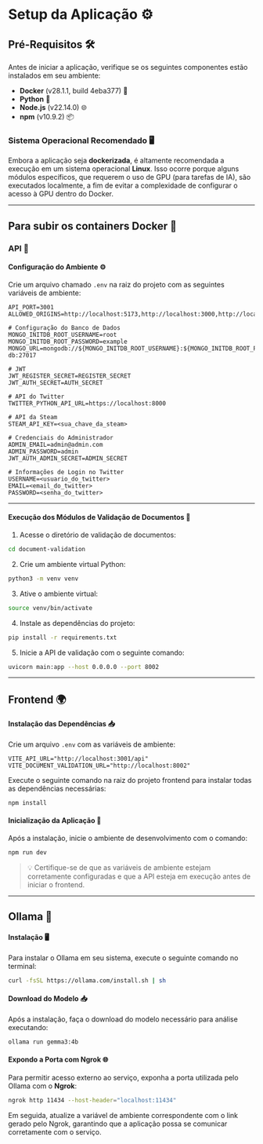 # **Setup da Aplicação** ⚙️

## **Pré-Requisitos** 🛠️

Antes de iniciar a aplicação, verifique se os seguintes componentes estão instalados em seu ambiente:

- **Docker** (v28.1.1, build 4eba377) 🐳
- **Python** 🐍
- **Node.js** (v22.14.0) 🌐
- **npm** (v10.9.2) 📦

### **Sistema Operacional Recomendado** 🖥️

Embora a aplicação seja **dockerizada**, é altamente recomendada a execução em um sistema operacional **Linux**. Isso ocorre porque alguns módulos específicos, que requerem o uso de GPU (para tarefas de IA), são executados localmente, a fim de evitar a complexidade de configurar o acesso à GPU dentro do Docker.

---

## **Para subir os containers Docker** 🚢

### **API** 🔌

#### **Configuração do Ambiente** ⚙️

Crie um arquivo chamado `.env` na raiz do projeto com as seguintes variáveis de ambiente:

```env
API_PORT=3001
ALLOWED_ORIGINS=http://localhost:5173,http://localhost:3000,http://localhost:3001

# Configuração do Banco de Dados
MONGO_INITDB_ROOT_USERNAME=root
MONGO_INITDB_ROOT_PASSWORD=example
MONGO_URL=mongodb://${MONGO_INITDB_ROOT_USERNAME}:${MONGO_INITDB_ROOT_PASSWORD}@FURIAX-db:27017

# JWT
JWT_REGISTER_SECRET=REGISTER_SECRET
JWT_AUTH_SECRET=AUTH_SECRET

# API do Twitter
TWITTER_PYTHON_API_URL=https://localhost:8000

# API da Steam
STEAM_API_KEY=<sua_chave_da_steam>

# Credenciais do Administrador
ADMIN_EMAIL=admin@admin.com
ADMIN_PASSWORD=admin
JWT_AUTH_ADMIN_SECRET=ADMIN_SECRET

# Informações de Login no Twitter
USERNAME=<usuario_do_twitter>
EMAIL=<email_do_twitter>
PASSWORD=<senha_do_twitter>
```

---

#### **Execução dos Módulos de Validação de Documentos** 📜

1. Acesse o diretório de validação de documentos:

```bash
cd document-validation
```

2. Crie um ambiente virtual Python:

```bash
python3 -m venv venv
```

3. Ative o ambiente virtual:

```bash
source venv/bin/activate
```

4. Instale as dependências do projeto:

```bash
pip install -r requirements.txt
```

5. Inicie a API de validação com o seguinte comando:

```bash
uvicorn main:app --host 0.0.0.0 --port 8002
```

---

## **Frontend** 🌍

#### **Instalação das Dependências** 📥

Crie um arquivo `.env` com as variáveis de ambiente:

```env
VITE_API_URL="http://localhost:3001/api"
VITE_DOCUMENT_VALIDATION_URL="http://localhost:8002"
```

Execute o seguinte comando na raiz do projeto frontend para instalar todas as dependências necessárias:

```bash
npm install
```

#### **Inicialização da Aplicação** 🚀

Após a instalação, inicie o ambiente de desenvolvimento com o comando:

```bash
npm run dev
```

> 💡 Certifique-se de que as variáveis de ambiente estejam corretamente configuradas e que a API esteja em execução antes de iniciar o frontend.

---

## **Ollama** 🧠

#### **Instalação** 🖥️

Para instalar o Ollama em seu sistema, execute o seguinte comando no terminal:

```bash
curl -fsSL https://ollama.com/install.sh | sh
```

#### **Download do Modelo** 📥

Após a instalação, faça o download do modelo necessário para análise executando:

```bash
ollama run gemma3:4b
```

#### **Expondo a Porta com Ngrok** 🌐

Para permitir acesso externo ao serviço, exponha a porta utilizada pelo Ollama com o **Ngrok**:

```bash
ngrok http 11434 --host-header="localhost:11434"
```

Em seguida, atualize a variável de ambiente correspondente com o link gerado pelo Ngrok, garantindo que a aplicação possa se comunicar corretamente com o serviço.